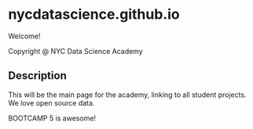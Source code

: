 # nycdatascience.github.io

Welcome!

 Copyright @ NYC Data Science Academy


## Description

This will be the main page for the academy, linking to all student projects. We love open source data.

BOOTCAMP 5 is awesome!
